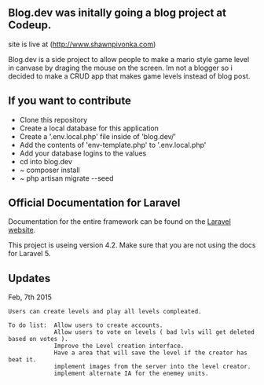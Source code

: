 ## Blog.dev was initally going a blog project at Codeup.

site is live at (http://www.shawnpivonka.com)

Blog.dev is a side project to allow people to make a mario style game level in canvase by draging
the mouse on the screen. Im not a blogger so i decided to make a CRUD app that makes game levels 
instead of blog post.


## If you want to contribute

- Clone this repository
- Create a local database for this application
- Create a '.env.local.php' file inside of 'blog.dev/'
- Add the contents of 'env-template.php' to '.env.local.php'
- Add your database logins to the values
- cd into blog.dev
- ~ composer install
- ~ php artisan migrate --seed


## Official Documentation for Laravel

Documentation for the entire framework can be found on the [Laravel website](http://laravel.com/docs).

This project is useing version 4.2. Make sure that you are not using the docs for Laravel 5.

## Updates

Feb, 7th 2015
	
	Users can create levels and play all levels compleated. 

	To do list:  Allow users to create accounts.
				 Allow users to vote on levels ( bad lvls will get deleted based on votes ).
				 Improve the Level creation interface.
				 Have a area that will save the level if the creator has beat it.
				 implement images from the server into the level creator.
				 implement alternate IA for the enemey units.


